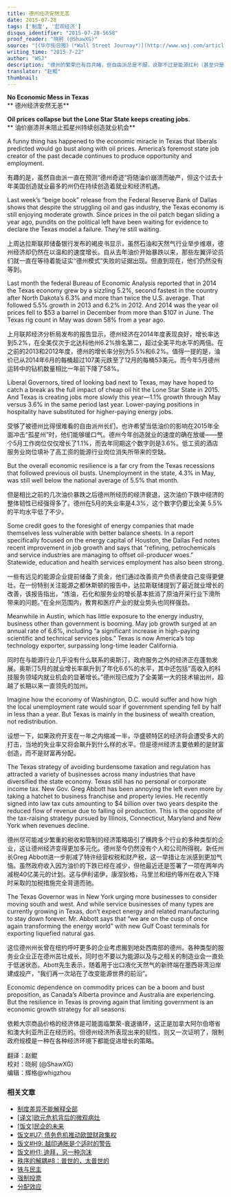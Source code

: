 ```yaml
---
title: 德州经济安然无恙
date: 2015-07-28
tags: ['制度', '宏观经济']
disqus_identifier: "2015-07-28-5658"
proof_reader: "晓舸 (@ShawXG)"
source: "[《华尔街日报》（*Wall Street Journay*）](http://www.wsj.com/articles/no-economic-mess-in-texas-1437433836)"
writing_time: "2015-7-22"
author: "WSJ"
description: "德州的繁荣已有目共睹，但自由派总是不服，说那不过是能源红利（甚至只是能源泡沫），页岩革命当然惠及了德州，但细致的经济学家早已指出，能源并非德州繁荣的关键，多年来，自由派都在等着油价崩溃，好看德州的笑话，可惜他们始终没能等来这一天……"
translator: "赵鲲"
thumbnail:
---
```


**No Economic Mess in Texas**  
** 德州经济安然无恙**

**Oil prices collapse but the Lone Star State keeps creating jobs.**  
** 油价崩溃并未阻止孤星州持续创造就业机会**

A funny thing has happened to the economic miracle in Texas that liberals predicted would go bust along with oil prices. America’s foremost state job creator of the past decade continues to produce opportunity and employment.

有趣的是，虽然自由派一直在预测“德州奇迹”将随油价崩溃而破产，但这个过去十年美国创造就业最多的州仍在持续创造着就业和经济机遇。

Last week’s “beige book” release from the Federal Reserve Bank of Dallas shows that despite the struggling oil and gas industry, the Texas economy is still enjoying moderate growth. Since prices in the oil patch began sliding a year ago, pundits on the political left have been waiting for evidence to declare the Texas model a failure. They’re still waiting.

上周达拉斯联邦储备银行发布的褐皮书显示，虽然石油和天然气行业举步维艰，德州经济却仍然在以温和的速度增长。自从去年油价开始暴跌以来，那些左翼评论员们就一直在等待着能证实“德州模式”失败的证据出现。但直到现在，他们仍然没有等到。

Last month the federal Bureau of Economic Analysis reported that in 2014 the Texas economy grew by a sizzling 5.2%, second fastest in the country after North Dakota’s 6.3% and more than twice the U.S. average. That followed 5.5% growth in 2013 and 6.2% in 2012. And 2014 was the year oil prices fell to $53 a barrel in December from more than $107 in June. The Texas rig count in May was down 58% from a year ago.

上月联邦经济分析局发布的报告显示，德州经济在2014年度表现良好，增长率达到5.2%，在全美仅次于北达科他州6.2%排名第二，超过全美平均水平的两倍。在之前的2013和2012年度，德州的增长率分别为5.5%和6.2%。值得一提的是，油价已从2014年6月的每桶超过107美元跌至了12月的每桶53美元。而今年5月德州运转中的钻机数量相比一年前下降了58%。

Liberal Governors, tired of looking bad next to Texas, may have hoped to catch a break as the full impact of cheap oil hit the Lone Star State in 2015. And Texas is creating jobs more slowly this year—1.1% growth through May versus 3.6% in the same period last year. Lower-paying positions in hospitality have substituted for higher-paying energy jobs.

受够了被德州比得很难看的自由派州长们，也许希望当低油价的影响在2015年全面冲击“孤星州”时，他们能够缓口气。德州今年创造就业的速度的确在放缓——整个5月工作岗位仅仅增长了1.1%，而去年同期这个数字则是3.6%。低工资的酒店服务业岗位填补了高工资的能源行业岗位消失所带来的空缺。

But the overall economic resilience is a far cry from the Texas recessions that followed previous oil busts. Unemployment in the state, 4.3% in May, was still well below the national average of 5.5% that month.

但是相比之前的几次油价暴跌之后德州所经历的经济衰退，这次油价下跌中经济的整体韧性已经强得多了。德州在5月的失业率是4.3%，这个数字仍要比全美 5.5% 的平均水平低了不少。

Some credit goes to the foresight of energy companies that made themselves less vulnerable with better balance sheets. In a report specifically focused on the energy capital of Houston, the Dallas Fed notes recent improvement in job growth and says that “refining, petrochemicals and service industries are managing to offset oil-producer woes.” Statewide, education and health services employment has also been strong.

一些有远见的能源企业提前储备了资金，他们通过改善资产负债表使自己变得更健壮。在一份特别关注能源之都休斯顿的报告中，达拉斯联储提到了最近就业增长的改善，该报告指出，“炼油，石化和服务业的增长基本抵消了原油开采行业下滑所带来的问题。”在全州范围内，教育和医疗产业的就业势头也同样强劲。

Meanwhile in Austin, which has little exposure to the energy industry, business other than government is booming. May job growth surged at an annual rate of 6.6%, including “a significant increase in high-paying scientific and technical services jobs.” Texas is now America’s top technology exporter, surpassing long-time leader California.

同时在与能源行业几乎没有什么联系的奥斯汀，政府服务之外的经济正在蓬勃发展。奥斯汀5月的就业增长率飙升到了年化6.6%的水平，其中还包括“高收入的科技服务领域内就业机会的显著增长。”德州现已成为了全美第一大的技术输出州，超越了长期以来一直领先的加州。

Imagine how the economy of Washington, D.C. would suffer and how high the local unemployment rate would soar if government spending fell by half in less than a year. But Texas is mainly in the business of wealth creation, not redistribution.

设想一下，如果政府开支在一年之内缩减一半，华盛顿特区的经济将会遭受多大的打击，当地的失业率又将会飙升到什么样的水平。但是德州经济主要依赖的是财富创造，而不是财富再分配。

The Texas strategy of avoiding burdensome taxation and regulation has attracted a variety of businesses across many industries that have diversified the state economy. Texas still has no personal or corporate income tax. New Gov. Greg Abbott has been annoying the left even more by taking a hatchet to business franchise and property levies. He recently signed into law tax cuts amounting to $4 billion over two years despite the reduced flow of revenue due to falling oil production. This is the opposite of the tax-raising strategy pursued by Illinois, Connecticut, Maryland and New York when revenues decline.

德州尽可能减少繁重的税收和管制的经济策略吸引了横跨多个行业的多种类型的企业，这让德州经济变得更加多元化。德州至今仍然没有个人和公司所得税。新任州长Greg Abbott进一步削减了特许经营权税和财产税，这一举措让左派感到更加气恼。虽然政府收入因为油价的下跌已经在减少，但他最近还是签署了一项在两年内减税40亿美元的计划。这与伊利诺伊，康涅狄格，马里兰和纽约等州在收入下降时采取的加税措施完全背道而驰。

The Texas Governor was in New York urging more businesses to consider moving south and west. And while service businesses of many types are currently growing in Texas, don’t expect energy and related manufacturing to stay down forever. Mr. Abbott says that “we are on the cusp of once again transforming the energy world” with new Gulf Coast terminals for exporting liquefied natural gas.

这位德州州长曾在纽约呼吁更多的企业考虑搬到地处西南部的德州。各种类型的服务业企业正在德州茁壮成长，同时也不要以为能源以及与之相关的制造业会一直处于低迷状态。Abott先生表示，随着用于出口液化天然气的新终端在墨西哥湾沿岸建成投产，“我们再一次站在了改变能源世界的前沿”。

Economic dependence on commodity prices can be a boom and bust proposition, as Canada’s Alberta province and Australia are experiencing. But the resilience in Texas is proving again that limiting government is an economic growth strategy for all seasons.

依赖大宗商品价格的经济体是可能面临繁荣-衰退循环，这正是加拿大阿尔伯塔省和澳大利亚所正在经历的。但德州经济所表现出来的韧性，则又一次证明了，限制政府规模是一种在各种经济环境下都能促进增长的策略。


翻译：赵鲲  
校对：晓舸 (@ShawXG)  
编辑：辉格@whigzhou


### 相关文章

* [制度差异不能解释全部](https://headsalon.org/archives/6808.html "制度差异不能解释全部")
* [[译文]欧元危机背后的微观病灶](https://headsalon.org/archives/6170.html "[译文]欧元危机背后的微观病灶")
* [[饭文]民企的未来](https://headsalon.org/archives/3578.html "[饭文]民企的未来")
* [饭文#U7: 债务危机推动欧盟财政集权](https://headsalon.org/archives/2087.html "饭文#U7: 债务危机推动欧盟财政集权")
* [饭文#H9: 越印通胀是个适时的警告](https://headsalon.org/archives/785.html "饭文#H9: 越印通胀是个适时的警告")
* [饭文#H1: 迪拜，另一种泡沫](https://headsalon.org/archives/807.html "饭文#H1: 迪拜，另一种泡沫")
* [秩序的解耦#8：普世的，太普世的](https://headsalon.org/archives/7846.html "秩序的解耦#8：普世的，太普世的")
* [铁与民主](https://headsalon.org/archives/7815.html "铁与民主")
* [强制投票](https://headsalon.org/archives/7799.html "强制投票")
* [分配效应](https://headsalon.org/archives/7675.html "分配效应")
